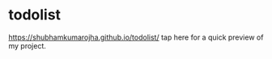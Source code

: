 # todolist

https://shubhamkumarojha.github.io/todolist/ tap here for a quick preview of my project.

